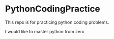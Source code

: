 # PythonCodingPractice

This repo is for practicing python coding problems.

I would like to master python from zero